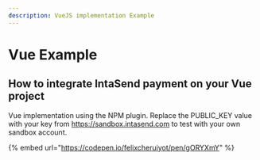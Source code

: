 ```yaml
---
description: VueJS implementation Example
---
```


# Vue Example

## How to integrate IntaSend payment on your Vue project

Vue implementation using the NPM plugin. Replace the PUBLIC\_KEY value with your key from https://sandbox.intasend.com to test with your own sandbox account.

{% embed url="https://codepen.io/felixcheruiyot/pen/gORYXmY" %}

